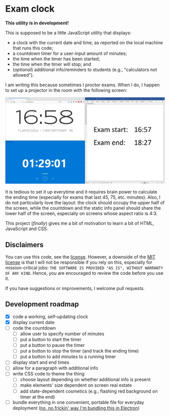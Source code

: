 # Exam clock

**This utility is in development!**

This is supposed to be a little JavaScript utility that displays:
- a clock with the current date and time, as reported on the local machine that runs this code;
- a countdown timer for a user-input amount of minutes;
- the time when the timer has been started;
- the time when the timer will stop; and
- (_optional_) additional info/reminders to students (e.g., "calculators not allowed").

I am writing this because sometimes I proctor exams.
When I do, I happen to set up a projector in the room with the following screen:

![Proof of concept](./proof_of_concept.jpg)

It is tedious to set it up everytime and it requires brain power to calculate the ending time (especially for exams that last 45, 75, etc. minutes).
Also, I do not particularly love the layout: the clock should occupy the upper half of the screen, while the countdown and the static info panel should share the lower half of the screen, especially on screens whose aspect ratio is 4:3.

This project (_finally_) gives me a bit of motivation to learn a bit of HTML, JavaScript and CSS.


## Disclaimers

You can use this code, see the [license](./LICENSE).
However, a downside of the [MIT license](https://en.wikipedia.org/wiki/MIT_License) is that I will not be responsible if you rely on this, especially for mission-critical jobs: ` THE SOFTWARE IS PROVIDED "AS IS", WITHOUT WARRANTY OF ANY KIND `.
Hence, you are encouraged to review the code before you use it.

If you have suggestions or improvements, I welcome pull requests.


## Development roadmap

- [x] code a working, self-updating clock
- [x] display current date
- [ ] code the countdown
	- [ ] allow user to specify number of minutes
	- [ ] put a button to start the timer
	- [ ] put a button to pause the timer
	- [ ] put a button to stop the timer (and track the ending time)
	- [ ] put a button to add minutes to a running timer
- [ ] display start and end times
- [ ] allow for a paragraph with additional info
- [ ] write CSS code to theme the thing
	- [ ] choose layout depending on whether additional info is present
	- [ ] make elements' size dependent on screen real estate
	- [ ] add state-dependent cosmetics (e.g., flashing red background on timer at the end)
- [ ] bundle everything in one convenient, portable file for everyday deployment ([no, no frickin' way I'm bundling this in Electron](http://tonsky.me/blog/disenchantment/))
